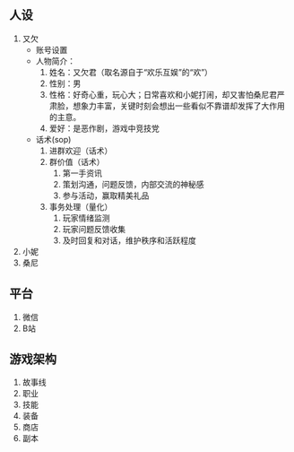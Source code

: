 ## 人设
1. 又欠
   - 账号设置
   - 人物简介：
       1. 姓名：又欠君（取名源自于“欢乐互娱”的“欢”）
       2. 性别：男
       3. 性格：好奇心重，玩心大；日常喜欢和小妮打闹，却又害怕桑尼君严肃脸，想象力丰富，关键时刻会想出一些看似不靠谱却发挥了大作用的主意。
       4. 爱好：是恶作剧，游戏中竞技党
   - 话术(sop)
       1. 进群欢迎（话术）
       2. 群价值（话术）
          1. 第一手资讯
          2. 策划沟通，问题反馈，内部交流的神秘感
          3. 参与活动，赢取精美礼品
       3. 事务处理（量化）
          1. 玩家情绪监测
          2. 玩家问题反馈收集
          3. 及时回复和对话，维护秩序和活跃程度
2. 小妮
3. 桑尼
## 平台
1. 微信
2. B站
## 游戏架构
1. 故事线
2. 职业
3. 技能
4. 装备
5. 商店
6. 副本